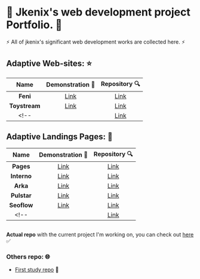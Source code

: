 # 🙌 Jkenix's web development project Portfolio. 🙌

⚡ All of jkenix's significant web development works are collected here. ⚡

## Adaptive Web-sites: ⭐  

|Name|Demonstration 🔗|Repository 🔍|
|:------------------:|:------:|:------:|
|**Feni**|[Link](https://feni.pages.dev/)|[Link](https://github.com/jkenix/jkenix-project/tree/feni-website)|
|**Toystream**|[Link](https://toystream.pages.dev/)|[Link](https://github.com/jkenix/jkenix.github.io/tree/toystream) |
<!-- |       |[Link]()|[Link]()| -->

## Adaptive Landings Pages: 🌟  

|Name|Demonstration 🔗|Repository 🔍|
|:------------------:|:------:|:------:|
|**Pages**|[Link](https://feni.pages.dev/)|[Link](https://github.com/jkenix/jkenix.github.io/tree/pages-page)|
|**Interno**|[Link](https://interno.pages.dev/)|[Link](https://github.com/jkenix/jkenix.github.io/tree/interno)|
|**Arka**|[Link](https://arka.pages.dev/)|[Link](https://github.com/jkenix/jkenix.github.io/tree/arka)|
|**Pulstar**|[Link](https://pulstar.pages.dev/)|[Link](https://github.com/jkenix/jkenix.github.io/tree/pulstar)|
|**Seoflow**|[Link](https://seoflow.pages.dev/)|[Link](https://github.com/jkenix/jkenix.github.io/tree/seoflow)|
<!-- |       |[Link]()|[Link]()|-->

## 
**Actual repo** with the current project I'm working on, you can check out [here](https://github.com/jkenix/jkenix-projects) ✅

### Others repo: 🌐
- [First study repo](https://github.com/jkenix/jkenix.github.io) 🔗  
